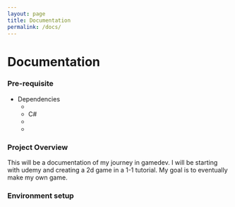 ```yaml
---
layout: page
title: Documentation
permalink: /docs/
---
```



# Documentation

### Pre-requisite 
- Dependencies
  - [.NET 8.0]:(https://dotnet.microsoft.com/en-us/download/dotnet/8.0)
  - C#
  - [VS Code]:(https://code.visualstudio.com/)
  - [Gadot, Gadot Engine .NET]:(https://godotengine.org/download/windows/)

### Project Overview
This will be a documentation of my journey in gamedev. I will be starting with udemy and creating a 2d game in a 1-1 tutorial. My goal is to eventually make my own game. 

### Environment setup

####



